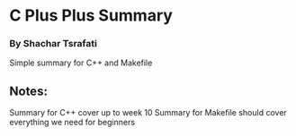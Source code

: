 # C Plus Plus Summary
### By Shachar Tsrafati


Simple summary for C++ and Makefile 

## Notes:
  Summary for C++ cover up to week 10 
  Summary for Makefile should cover everything we need for beginners
